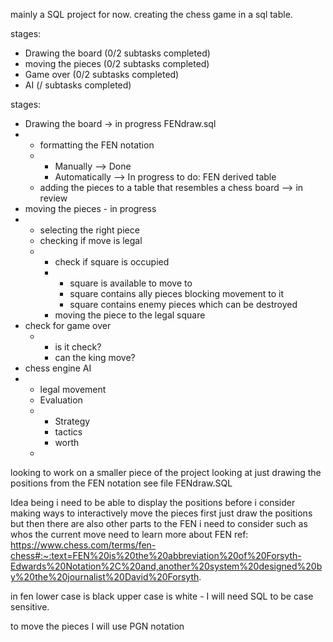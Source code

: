 mainly a SQL project for now.
creating the chess game in a sql table. 

stages:

+ Drawing the board (0/2 subtasks completed)
+ moving the pieces (0/2 subtasks completed)
+ Game over (0/2 subtasks completed)
+ AI (/ subtasks completed)

stages: 
 - Drawing the board -> in progress FENdraw.sql
 - - formatting the FEN notation
   - - Manually --> Done
     - Automatically --> In progress to do: FEN derived table 
   - adding the pieces to a table that resembles a chess board --> in review 
 - moving the pieces - in progress
 - - selecting the right piece
   - checking if move is legal
   - -  check if square is occupied
     - - square is available to move to
       - square contains ally pieces blocking movement to it
       - square contains enemy pieces which can be destroyed 
     - moving the piece to the legal square
  - check for game over
    - - is it check?
      - can the king move?
  - chess engine AI
  - - legal movement
    - Evaluation
    - - Strategy
      - tactics
      - worth 
    - 


looking to work on a smaller piece of the project looking at just drawing the positions from the FEN notation 
see file FENdraw.SQL 

Idea being i need to be able to display the positions before i consider making ways to interactively move the pieces 
first just draw the positions but then there are also other parts to the FEN i need to consider such as whos the current move 
need to learn more about FEN 
ref: https://www.chess.com/terms/fen-chess#:~:text=FEN%20is%20the%20abbreviation%20of%20Forsyth-Edwards%20Notation%2C%20and,another%20system%20designed%20by%20the%20journalist%20David%20Forsyth.

in fen lower case is black upper case is white - I will need SQL to be case sensitive.

to move the pieces I will use PGN notation 
